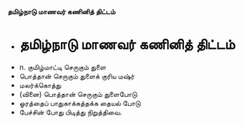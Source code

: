 **தமிழ்நாடு மாணவர் கணினித் திட்டம்**
- # தமிழ்நாடு மாணவர் கணினித் திட்டம்
- n. குமிழ்மாட்டி செருகும் துளை
- பொத்தான் செருகும் துளைக் குரிய மஷ்ர்
- மலர்க்கொத்து
- (வினை) பொத்தான் செருகும் துளைபோடு
- ஓரத்தைப் பாதுகாக்கத்தக்க தையல் போடு
- பேச்சின் போது பிடித்து நிறுத்திவை.

